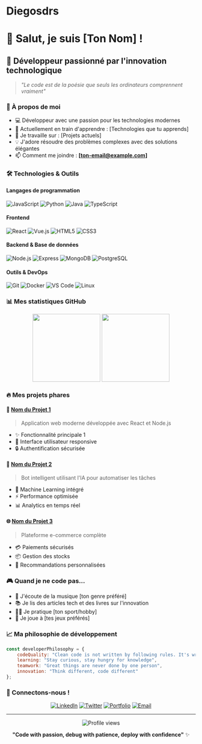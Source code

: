 # Diegosdrs

# 👋 Salut, je suis [Ton Nom] !

## 🚀 Développeur passionné par l'innovation technologique

> *"Le code est de la poésie que seuls les ordinateurs comprennent vraiment"*

### 🎯 À propos de moi

- 💻 Développeur avec une passion pour les technologies modernes
- 🌱 Actuellement en train d'apprendre : [Technologies que tu apprends]
- 🔭 Je travaille sur : [Projets actuels]
- 💡 J'adore résoudre des problèmes complexes avec des solutions élégantes
- 📫 Comment me joindre : **[ton-email@example.com]**

### 🛠️ Technologies & Outils

#### Langages de programmation
![JavaScript](https://img.shields.io/badge/-JavaScript-F7DF1E?style=flat-square&logo=javascript&logoColor=black)
![Python](https://img.shields.io/badge/-Python-3776AB?style=flat-square&logo=python&logoColor=white)
![Java](https://img.shields.io/badge/-Java-007396?style=flat-square&logo=java&logoColor=white)
![TypeScript](https://img.shields.io/badge/-TypeScript-3178C6?style=flat-square&logo=typescript&logoColor=white)

#### Frontend
![React](https://img.shields.io/badge/-React-61DAFB?style=flat-square&logo=react&logoColor=black)
![Vue.js](https://img.shields.io/badge/-Vue.js-4FC08D?style=flat-square&logo=vue.js&logoColor=white)
![HTML5](https://img.shields.io/badge/-HTML5-E34F26?style=flat-square&logo=html5&logoColor=white)
![CSS3](https://img.shields.io/badge/-CSS3-1572B6?style=flat-square&logo=css3&logoColor=white)

#### Backend & Base de données
![Node.js](https://img.shields.io/badge/-Node.js-339933?style=flat-square&logo=node.js&logoColor=white)
![Express](https://img.shields.io/badge/-Express-000000?style=flat-square&logo=express&logoColor=white)
![MongoDB](https://img.shields.io/badge/-MongoDB-47A248?style=flat-square&logo=mongodb&logoColor=white)
![PostgreSQL](https://img.shields.io/badge/-PostgreSQL-336791?style=flat-square&logo=postgresql&logoColor=white)

#### Outils & DevOps
![Git](https://img.shields.io/badge/-Git-F05032?style=flat-square&logo=git&logoColor=white)
![Docker](https://img.shields.io/badge/-Docker-2496ED?style=flat-square&logo=docker&logoColor=white)
![VS Code](https://img.shields.io/badge/-VS%20Code-007ACC?style=flat-square&logo=visual-studio-code&logoColor=white)
![Linux](https://img.shields.io/badge/-Linux-FCC624?style=flat-square&logo=linux&logoColor=black)

### 📊 Mes statistiques GitHub

<div align="center">
  <img height="180em" src="https://github-readme-stats.vercel.app/api?username=TON_USERNAME&show_icons=true&theme=tokyonight&include_all_commits=true&count_private=true"/>
  <img height="180em" src="https://github-readme-stats.vercel.app/api/top-langs/?username=TON_USERNAME&layout=compact&langs_count=7&theme=tokyonight"/>
</div>

### 🔥 Mes projets phares

#### 📱 [Nom du Projet 1](lien-vers-repo)
> Application web moderne développée avec React et Node.js
- ✨ Fonctionnalité principale 1
- 🎨 Interface utilisateur responsive
- 🔒 Authentification sécurisée

#### 🤖 [Nom du Projet 2](lien-vers-repo)
> Bot intelligent utilisant l'IA pour automatiser les tâches
- 🧠 Machine Learning intégré
- ⚡ Performance optimisée
- 📊 Analytics en temps réel

#### 🌐 [Nom du Projet 3](lien-vers-repo)
> Plateforme e-commerce complète
- 💳 Paiements sécurisés
- 📦 Gestion des stocks
- 🎯 Recommandations personnalisées

### 🎮 Quand je ne code pas...

- 🎵 J'écoute de la musique [ton genre préféré]
- 📚 Je lis des articles tech et des livres sur l'innovation
- 🏃‍♂️ Je pratique [ton sport/hobby]
- 🎲 Je joue à [tes jeux préférés]

### 📈 Ma philosophie de développement

```javascript
const developerPhilosophy = {
    codeQuality: "Clean code is not written by following rules. It's written by following principles.",
    learning: "Stay curious, stay hungry for knowledge",
    teamwork: "Great things are never done by one person",
    innovation: "Think different, code different"
};
```

### 🤝 Connectons-nous !

<div align="center">
  
[![LinkedIn](https://img.shields.io/badge/-LinkedIn-0077B5?style=for-the-badge&logo=linkedin&logoColor=white)](TON_LINKEDIN)
[![Twitter](https://img.shields.io/badge/-Twitter-1DA1F2?style=for-the-badge&logo=twitter&logoColor=white)](TON_TWITTER)
[![Portfolio](https://img.shields.io/badge/-Portfolio-000000?style=for-the-badge&logo=react&logoColor=white)](TON_PORTFOLIO)
[![Email](https://img.shields.io/badge/-Email-D14836?style=for-the-badge&logo=gmail&logoColor=white)](mailto:ton-email@example.com)

</div>

---

<div align="center">
  <img src="https://komarev.com/ghpvc/?username=TON_USERNAME&color=blue&style=flat-square&label=Profile+Views" alt="Profile views" />
</div>

<div align="center">
  
**"Code with passion, debug with patience, deploy with confidence"** ✨

</div>